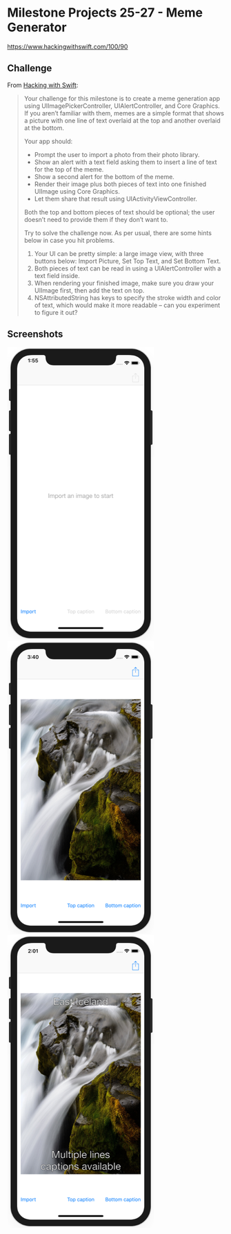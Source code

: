 # Milestone Projects 25-27 - Meme Generator

https://www.hackingwithswift.com/100/90

## Challenge

From [Hacking with Swift](https://www.hackingwithswift.com/guide/10/3/challenge):
>Your challenge for this milestone is to create a meme generation app using UIImagePickerController, UIAlertController, and Core Graphics. If you aren’t familiar with them, memes are a simple format that shows a picture with one line of text overlaid at the top and another overlaid at the bottom.
>
>Your app should:
>
>- Prompt the user to import a photo from their photo library.
>- Show an alert with a text field asking them to insert a line of text for the top of the meme.
>- Show a second alert for the bottom of the meme.
>- Render their image plus both pieces of text into one finished UIImage using Core Graphics.
>- Let them share that result using UIActivityViewController.
>
>Both the top and bottom pieces of text should be optional; the user doesn’t need to provide them if they don’t want to.
>
>Try to solve the challenge now. As per usual, there are some hints below in case you hit problems.
>
>1. Your UI can be pretty simple: a large image view, with three buttons below: Import Picture, Set Top Text, and Set Bottom Text.
>2. Both pieces of text can be read in using a UIAlertController with a text field inside.
>3. When rendering your finished image, make sure you draw your UIImage first, then add the text on top.
>4. NSAttributedString has keys to specify the stroke width and color of text, which would make it more readable – can you experiment to figure it out?

## Screenshots

![screenshot1](screenshots/screen01.png)
![screenshot2](screenshots/screen02.png)
![screenshot3](screenshots/screen03.png)
